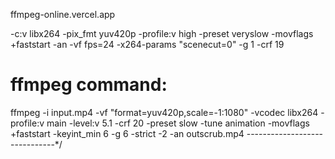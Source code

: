 ffmpeg-online.vercel.app

-c:v libx264 -pix_fmt yuv420p -profile:v high -preset veryslow -movflags +faststart -an -vf fps=24 -x264-params "scenecut=0" -g 1 -crf 19

# ffmpeg command:

ffmpeg -i input.mp4 -vf "format=yuv420p,scale=-1:1080" -vcodec libx264 -profile:v main -level:v 5.1 -crf 20 -preset slow -tune animation -movflags +faststart -keyint_min 6 -g 6 -strict -2 -an outscrub.mp4
------------------------------\*/
